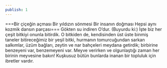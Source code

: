```yaml
---
publish: 1
---
```

===Bir çiçeğin açması
Bir yıldızın sönmesi
Bir insanın doğması
Hepsi aynı kozmik dansın parçası===
Gökten su indiren O’dur. (Buyurdu ki:) İşte biz her çeşit bitkiyi onunla bitirdik. O bitkiden de, kendisinden üst üste binmiş taneler bitireceğimiz bir yeşil bitki, hurmanın tomurcuğundan sarkan salkımlar, üzüm bağları, zeytin ve nar bahçeleri meydana getirdik; birbirine benzeyeni var, benzemeyeni var. Meyve verirken ve olgunlaştığı zaman her birinin meyvesine bakın! Kuşkusuz bütün bunlarda inanan bir topluluk için ibretler vardır.